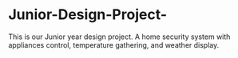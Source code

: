 # Junior-Design-Project-
This is our Junior year design project. A home security system with appliances control, temperature gathering, and weather display. 
